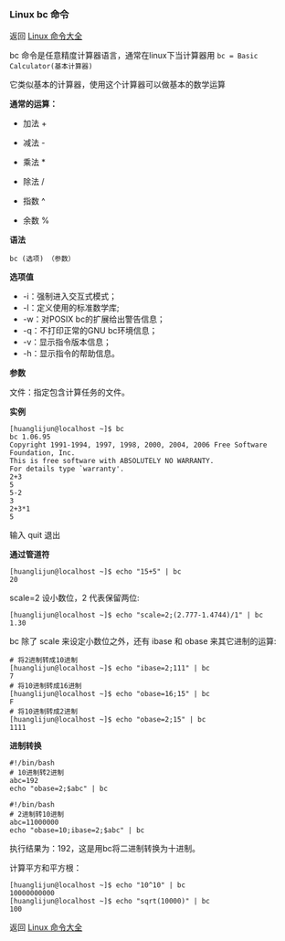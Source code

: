 ### Linux bc 命令

返回 [Linux 命令大全](https://ahuang007.github.com/Linux-Command)

bc 命令是任意精度计算器语言，通常在linux下当计算器用
`bc = Basic Calculator(基本计算器)`

它类似基本的计算器，使用这个计算器可以做基本的数学运算

**通常的运算：**

* 加法 + 

* 减法 -

* 乘法 *

* 除法 / 

* 指数 ^

* 余数 % 

**语法**

`bc (选项) （参数）`

**选项值**

- -i：强制进入交互式模式；
- -l：定义使用的标准数学库;
- -w：对POSIX bc的扩展给出警告信息；
- -q：不打印正常的GNU bc环境信息；
- -v：显示指令版本信息；
- -h：显示指令的帮助信息。

**参数**

文件：指定包含计算任务的文件。

**实例**

```
[huanglijun@localhost ~]$ bc
bc 1.06.95
Copyright 1991-1994, 1997, 1998, 2000, 2004, 2006 Free Software Foundation, Inc.
This is free software with ABSOLUTELY NO WARRANTY.
For details type `warranty'. 
2+3
5
5-2
3
2+3*1
5
```

输入 quit 退出

**通过管道符**

```shell
[huanglijun@localhost ~]$ echo "15+5" | bc
20
```


scale=2 设小数位，2 代表保留两位:

```shell
[huanglijun@localhost ~]$ echo "scale=2;(2.777-1.4744)/1" | bc
1.30
```

bc 除了 scale 来设定小数位之外，还有 ibase 和 obase 来其它进制的运算:

```shell
# 将2进制转成10进制
[huanglijun@localhost ~]$ echo "ibase=2;111" | bc
7
# 将10进制转成16进制
[huanglijun@localhost ~]$ echo "obase=16;15" | bc
F
# 将10进制转成2进制
[huanglijun@localhost ~]$ echo "obase=2;15" | bc 
1111
```

**进制转换**

```shell
#!/bin/bash
# 10进制转2进制
abc=192 
echo "obase=2;$abc" | bc

#!/bin/bash 
# 2进制转10进制
abc=11000000 
echo "obase=10;ibase=2;$abc" | bc
```

执行结果为：192，这是用bc将二进制转换为十进制。

计算平方和平方根：

```shell
[huanglijun@localhost ~]$ echo "10^10" | bc
10000000000
[huanglijun@localhost ~]$ echo "sqrt(10000)" | bc
100
```



返回 [Linux 命令大全](https://ahuang007.github.com/Linux-Command)
